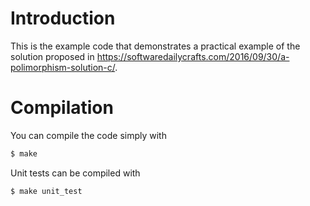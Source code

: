 # Introduction
This is the example code that demonstrates a practical example of the solution proposed in 
https://softwaredailycrafts.com/2016/09/30/a-polimorphism-solution-c/.

# Compilation
You can compile the code simply with 
```bash
$ make
```

Unit tests can be compiled with
```bash
$ make unit_test
```
